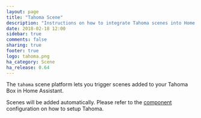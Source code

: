 ```yaml
---
layout: page
title: "Tahoma Scene"
description: "Instructions on how to integrate Tahoma scenes into Home Assistant."
date: 2018-02-18 12:00
sidebar: true
comments: false
sharing: true
footer: true
logo: tahoma.png
ha_category: Scene
ha_release: 0.64
---
```


The `tahoma` scene platform lets you trigger scenes added to your Tahoma Box in Home Assistant.

Scenes will be added automatically. Please refer to the [component](/components/tahoma/) configuration on how to setup Tahoma.
